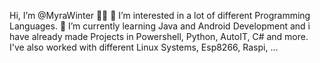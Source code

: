  Hi, I’m @MyraWinter 👋👋
👀 I’m interested in a lot of different Programming Languages.
🌱 I’m currently learning Java and Android Development and i have already made Projects in Powershell, Python, AutoIT, C# and more. I've also worked with different Linux Systems, Esp8266, Raspi, ...


<!---
- 💞️ I’m looking to collaborate on ...
- 📫 How to reach me ...

MyraWinter/MyraWinter is a ✨ special ✨ repository because its `README.md` (this file) appears on your GitHub profile.
You can click the Preview link to take a look at your changes.
--->
